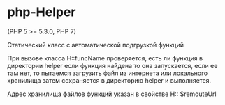 # php-Helper
(PHP 5 >= 5.3.0, PHP 7)

Статический класс с автоматической подгрузкой функций


При вызове класса H::funcName проверяется, есть ли функция в директории helper
если функция найдена то она запускается, если ее там нет, то пытаемся загрузить файл из интернета или локального хранилища затем сохраняется в директорию helper и выполняется.

Адрес хранилища файлов функций указан в свойстве H:: $remouteUrl


